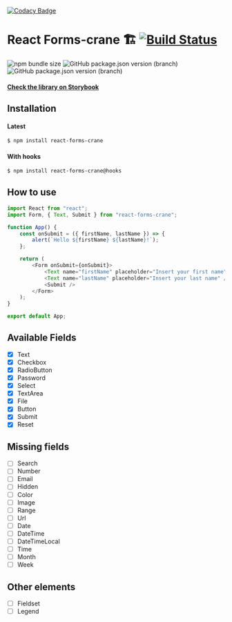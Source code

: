 [![Codacy Badge](https://api.codacy.com/project/badge/Grade/80685b356655484487ddb247e18d607d)](https://app.codacy.com/app/damiano.carradori/react-forms-crane?utm_source=github.com&utm_medium=referral&utm_content=damiano-carradori/react-forms-crane&utm_campaign=Badge_Grade_Settings)
# React Forms-crane 🏗️ [![Build Status](https://travis-ci.com/damiano-carradori/react-forms-crane.svg?branch=master)](https://travis-ci.com/damiano-carradori/react-forms-crane)

![npm bundle size](https://img.shields.io/bundlephobia/min/react-forms-crane.svg?style=for-the-badge) ![GitHub package.json version (branch)](https://img.shields.io/github/package-json/v/damiano-carradori/react-forms-crane/master.svg?style=for-the-badge) ![GitHub package.json version (branch)](https://img.shields.io/github/package-json/v/damiano-carradori/react-forms-crane/HOOKS.svg?style=for-the-badge)

#### [Check the library on Storybook](https://damiano-carradori.github.io/react-forms-crane/.)

## Installation

#### Latest

```bash
$ npm install react-forms-crane
```

#### With hooks

```bash
$ npm install react-forms-crane@hooks
```

## How to use

```javascript
import React from "react";
import Form, { Text, Submit } from "react-forms-crane";

function App() {
    const onSubmit = ({ firstName, lastName }) => {
        alert(`Hello ${firstName} ${lastName}!`);
    };

    return (
        <Form onSubmit={onSubmit}>
            <Text name="firstName" placeholder="Insert your first name" />
            <Text name="lastName" placeholder="Insert your last name" />
            <Submit />
        </Form>
    );
}

export default App;
```

## Available Fields

-   [x] Text
-   [x] Checkbox
-   [x] RadioButton
-   [x] Password
-   [x] Select
-   [x] TextArea
-   [x] File
-   [x] Button
-   [x] Submit
-   [x] Reset

## Missing fields

-   [ ] Search
-   [ ] Number
-   [ ] Email
-   [ ] Hidden
-   [ ] Color
-   [ ] Image
-   [ ] Range
-   [ ] Url
-   [ ] Date
-   [ ] DateTime
-   [ ] DateTimeLocal
-   [ ] Time
-   [ ] Month
-   [ ] Week

## Other elements

-   [ ] Fieldset
-   [ ] Legend
